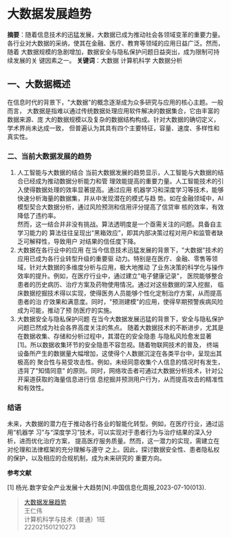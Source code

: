 # 大数据发展趋势

**摘要**：随着信息技术的迅猛发展，大数据已成为推动社会各领域变革的重要力量。
各行业对大数据的采纳，使其在金融、医疗、教育等领域的应用日益广泛。然而，随着
大数据规模的急剧增加，数据安全与隐私保护问题日益突出，成为限制可持续发展的关
键因素之一。
**关键词**：大数据 计算机科学 大数据分析

## 一、大数据概述

在信息时代的背景下，"大数据"的概念逐渐成为众多研究与应用的核心主题。一般而言，
大数据是指难以通过传统数据处理应用软件解决的数据集合，它由丰富的数据来源、庞
大的数据规模以及复杂的数据结构构成。针对大数据的确切定义，学术界尚未达成一致，
但普遍认为其具有四个主要特征，容量、速度、多样性和真实性。

### 二、当前大数据发展的趋势

1. 人工智能与大数据的结合
   当前大数据发展的趋势显示，人工智能与大数据的结合已经成为推动数据分析能力和管
   理效能提高的重要力量。人工智能技术的引入使得数据处理的效率显著提高。通过应用
   机器学习和深度学习等技术，能够快速分析海量的数据集，并从中发现潜在的模式与趋
   势。如在金融领域中，AI模型契合大数据分析，通过风险预测和信用评分提高了信贷审
   核的效率，有效降低了违约率。  
   然而，这一结合并非没有挑战。算法透明度是一个亟需关注的问题。具备自主学习能力的
   算法往往呈现出“黑箱效应”，即其内部决策过程对用户和监管者缺乏可解释性，导致用户
   对结果的信任度下降。
2. 大数据在各行业中的应用
   在当今信息技术迅猛发展的背景下，"大数据"技术的应用已成为各行业转型升级的重要驱
   动力。特别是在医疗、金融、零售等领域，针对大数据的多维度分析与应用，极大地推动
   了业务决策的科学化与操作效率的提升。例如，在医疗行业中，通过建立"电子健康记录"，
   医院能够整合患者的历史病历、治疗方案及药物使用情况。通过对这些数据的深入挖掘，
   临床数据挖掘技术得以实现，使得医务人员能够个性化定制治疗方案，从而提高患者的治
   疗效果和满意度。同时，"预测建模"的应用，使得早期预警疾病风险成为可能，推动了预
   防医疗的实施。
3. 大数据安全与隐私保护问题
   在当今大数据发展迅猛的背景下，安全与隐私保护问题已然成为社会各界高度关注的焦点。
   随着大数据技术的不断进步，尤其是在数据收集、存储和分析过程中，其潜在的安全隐患
   与隐私风险愈发显著[1]。所以数据收集环节的安全隐患不容忽视。随着物联网技术的普及，
   终端设备所产生的数据量大幅增加，这使得个人数据沉淀在各类平台中，呈现出其极高的
   聚合性与易受攻击性。例如，未经同意收集个人信息的情况时有发生，违背了"知情同意"
   的原则。同时，网络攻击者可通过大数据分析技术，针对公开渠道获取的海量信息进行信
   息挖掘并预测用户行为，从而提高攻击的精准性和有效性。  

### 结语
未来，大数据的潜力在于推动各行各业的智能化转型。例如，在医疗行业，通过运用“机器学
习”与“深度学习”技术，可以实现对于患者行为与治疗结果的深入分析，进而优化治疗方案，
提高医疗服务质量。然而，这一潜力的实现，需建立在对伦理和法律框架的充分理解与遵守
之上。因此，探讨数据安全性、患者隐私权的保护，以及相应的合规机制，成为未来研究的
重要方向。

**参考文献**

[1] 杨光.数字安全产业发展十大趋势[N].中国信息化周报,2023-07-10(013).  




>[大数据发展趋势](https://kdocs.cn/l/ck4iGlTQRkqL)  
   > 王仁伟  
   > 计算机科学与技术（普通）1班  
   > 222021501210273
